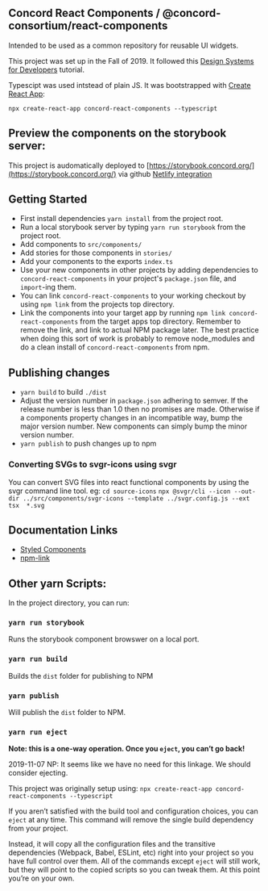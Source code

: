 ## Concord React Components / @concord-consortium/react-components

Intended to be used as a common repository for reusable UI widgets.

This project was set up in the Fall of 2019. It followed this
[Design Systems for Developers](https://www.learnstorybook.com/design-systems-for-developers/) tutorial.

Typescipt was used intstead of plain JS.
It was bootstrapped with [Create React App](https://github.com/facebook/create-react-app):

`npx create-react-app concord-react-components --typescript`

## Preview the components on the storybook server:
This project is audomatically deployed to [https://storybook.concord.org/](https://storybook.concord.org/) via github
[Netlify integration](https://app.netlify.com/)

## Getting Started
* First install dependencies `yarn install` from the project root.
* Run a local storybook server by typing `yarn run storybook` from the project root.
* Add components to `src/components/`
* Add stories for those components in `stories/`
* Add your components to the exports `index.ts`
* Use your new components in other projects by adding dependencies to
`concord-react-components` in your project's `package.json` file, and `import`-ing them.
* You can link `concord-react-components` to your working checkout by using
`npm link` from the projects top directory.
* Link the components into your target app by running
`npm link concord-react-components` from the target apps top directory. Remember
to remove the link, and link to actual NPM package later. The best practice when doing
this sort of work is probably to remove node_modules and do a clean install of
`concord-react-components` from npm.

## Publishing changes
* `yarn build` to build `./dist`
* Adjust the version number in `package.json` adhering to semver. If the
release number is less than 1.0 then no promises are made. Otherwise if a components
property changes in an incompatible way, bump the major version number. New components
can simply bump the minor version number.
* `yarn publish` to push changes up to npm


### Converting SVGs to svgr-icons using svgr

You can convert SVG files into react functional components by using the
svgr command line tool. eg:
`cd source-icons`
`npx @svgr/cli --icon --out-dir ../src/components/svgr-icons --template ../svgr.config.js --ext tsx  *.svg`

## Documentation Links
* [Styled Components](https://www.styled-components.com/)
* [npm-link](https://docs.npmjs.com/cli/link.html)

## Other yarn Scripts:
In the project directory, you can run:

### `yarn run storybook`
Runs the storybook component browswer on a local port.

### `yarn run build`
Builds the `dist` folder for publishing to NPM<br />

### `yarn publish`
Will publish the `dist` folder to NPM.

### `yarn run eject`
**Note: this is a one-way operation. Once you `eject`, you can’t go back!**

2019-11-07 NP: It seems like we have no need for this linkage. We should
consider ejecting.

This project was originally setup using:
`npx create-react-app concord-react-components --typescript`

If you aren’t satisfied with the build tool and configuration choices, you can `eject` at any time. This command will remove the single build dependency from your project.

Instead, it will copy all the configuration files and the transitive dependencies (Webpack, Babel, ESLint, etc) right into your project so you have full control over them. All of the commands except `eject` will still work, but they will point to the copied scripts so you can tweak them. At this point you’re on your own.

